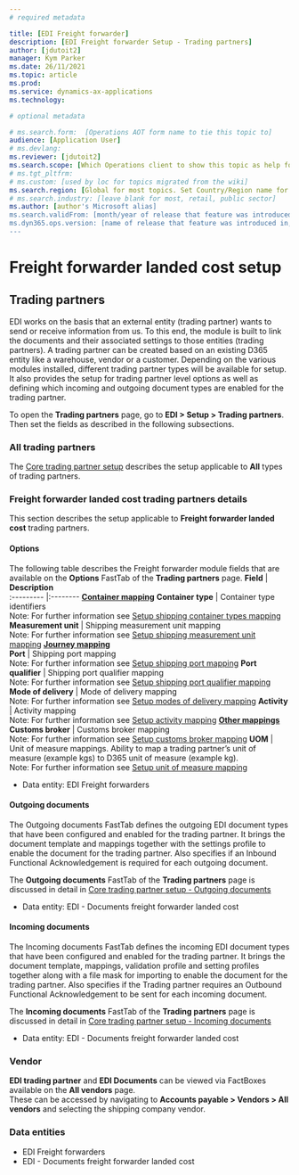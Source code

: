 ```yaml
---
# required metadata

title: [EDI Freight forwarder]
description: [EDI Freight forwarder Setup - Trading partners]
author: [jdutoit2]
manager: Kym Parker
ms.date: 26/11/2021
ms.topic: article
ms.prod: 
ms.service: dynamics-ax-applications
ms.technology: 

# optional metadata

# ms.search.form:  [Operations AOT form name to tie this topic to]
audience: [Application User]
# ms.devlang: 
ms.reviewer: [jdutoit2]
ms.search.scope: [Which Operations client to show this topic as help for, to be set by content strategist, see list here: https://microsoft.sharepoint.com/teams/DynDoc/_layouts/15/WopiFrame.aspx?sourcedoc={23419e1c-eb64-42e9-aa9b-79875b428718}&action=edit&wd=target%28Core%20Dynamics%20AX%20CP%20requirements%2Eone%7C4CC185C0%2DEFAA%2D42CD%2D94B9%2D8F2A45E7F61A%2FVersions%20list%20for%20docs%20topics%7CC14BE630%2D5151%2D49D6%2D8305%2D554B5084593C%2F%29]
# ms.tgt_pltfrm: 
# ms.custom: [used by loc for topics migrated from the wiki]
ms.search.region: [Global for most topics. Set Country/Region name for localizations]
# ms.search.industry: [leave blank for most, retail, public sector]
ms.author: [author's Microsoft alias]
ms.search.validFrom: [month/year of release that feature was introduced in, in format yyyy-mm-dd]
ms.dyn365.ops.version: [name of release that feature was introduced in, see list here: https://microsoft.sharepoint.com/teams/DynDoc/_layouts/15/WopiFrame.aspx?sourcedoc={23419e1c-eb64-42e9-aa9b-79875b428718}&action=edit&wd=target%28Core%20Dynamics%20AX%20CP%20requirements%2Eone%7C4CC185C0%2DEFAA%2D42CD%2D94B9%2D8F2A45E7F61A%2FVersions%20list%20for%20docs%20topics%7CC14BE630%2D5151%2D49D6%2D8305%2D554B5084593C%2F%29]
---
```


# Freight forwarder landed cost setup
## Trading partners

EDI works on the basis that an external entity (trading partner) wants to send or receive information from us. To this end, the module is built to link the documents and their associated settings to those entities (trading partners).
A trading partner can be created based on an existing D365 entity like a warehouse, vendor or a customer. Depending on the various modules installed, different trading partner types will be available for setup.
It also provides the setup for trading partner level options as well as defining which incoming and outgoing document types are enabled for the trading partner.

To open the **Trading partners** page, go to **EDI > Setup > Trading partners**. Then set the fields as described in the following subsections.

### All trading partners
The [Core trading partner setup](../../CORE/Setup/Trading-partners.md) describes the setup applicable to **All** types of trading partners.

### Freight forwarder landed cost trading partners details
This section describes the setup applicable to **Freight forwarder landed cost** trading partners.

#### Options
The following table describes the Freight forwarder module fields that are available on the **Options** FastTab of the **Trading partners** page.
**Field**                             | **Description**               
:---------                            |:--------
<ins>**Container mapping**</ins>
**Container type**                    |	Container type identifiers <br> Note: For further information see [Setup shipping container types mapping](FF-SETUP/Shipping-container-types-mapping.md)
**Measurement unit**                  |	Shipping measurement unit mapping <br> Note: For further information see [Setup shipping measurement unit mapping](FF-SETUP/Shipping-measurement-unit-mapping.md)
<ins>**Journey mapping**</ins>	
**Port**                              |	Shipping port mapping <br> Note: For further information see [Setup shipping port mapping](FF-SETUP/Shipping-port-mapping.md)
**Port qualifier**                    |	Shipping port qualifier mapping <br> Note: For further information see [Setup shipping port qualifier mapping](FF-SETUP/Shipping-port-qualifier-mapping.md)
**Mode of delivery**                  |	Mode of delivery mapping <br> Note: For further information see [Setup modes of delivery mapping](FF-SETUP/Modes-of-delivery-mapping.md)
**Activity**                          |	Activity mapping <br> Note: For further information see [Setup activity mapping](FF-SETUP/Activity-mapping.md)
<ins>**Other mappings**</ins>	
**Customs broker**                    |	Customs broker mapping <br> Note: For further information see [Setup customs broker mapping](FF-SETUP/Customs-broker-mapping.md)
**UOM**                               |	Unit of measure mappings. Ability to map a trading partner’s unit of measure (example kgs) to D365 unit of measure (example kg). <br> Note: For further information see [Setup unit of measure mapping](../../CORE/Setup/UOM-mapping.md)

- Data entity: EDI Freight forwarders

#### Outgoing documents
The Outgoing documents FastTab defines the outgoing EDI document types that have been configured and enabled for the trading partner. It brings the document template and mappings together with the settings profile to enable the document for the trading partner.
Also specifies if an Inbound Functional Acknowledgement is required for each outgoing document.

The **Outgoing documents** FastTab of the **Trading partners** page is discussed in detail in [Core trading partner setup - Outgoing documents](../../CORE/Setup/Trading-partners.md#outgoing-documents)

- Data entity: EDI - Documents freight forwarder landed cost

#### Incoming documents
The Incoming documents FastTab defines the incoming EDI document types that have been configured and enabled for the trading partner. It brings the document template, mappings, validation profile and setting profiles together along with a file mask for importing to enable the document for the trading partner.
Also specifies if the Trading partner requires an Outbound Functional Acknowledgement to be sent for each incoming document.

The **Incoming documents** FastTab of the **Trading partners** page is discussed in detail in [Core trading partner setup - Incoming documents](../../CORE/Setup/Trading-partners.md#incoming-documents)

- Data entity: EDI - Documents freight forwarder landed cost

### Vendor
**EDI trading partner** and **EDI Documents** can be viewed via FactBoxes available on the **All vendors** page. <br>
These can be accessed by navigating to **Accounts payable > Vendors > All vendors** and selecting the shipping company vendor.

### Data entities

- EDI Freight forwarders
- EDI - Documents freight forwarder landed cost

